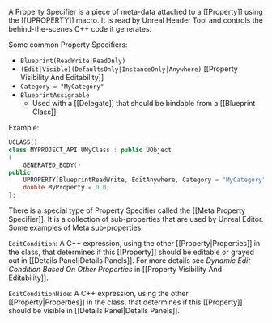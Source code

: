 A Property Specifier is a piece of meta-data attached to a [[Property]] using the [[UPROPERTY]] macro.
It is read by Unreal Header Tool and controls the behind-the-scenes C++ code it generates.

Some common Property Specifiers:
- `Blueprint(ReadWrite|ReadOnly)`
- `(Edit|Visible)(DefaultsOnly|InstanceOnly|Anywhere)` [[Property Visibility And Editability]]
- `Category = "MyCategory"`
- `BlueprintAssignable`
	- Used with a [[Delegate]] that should be bindable from a [[Blueprint Class]].

Example:
```cpp
UCLASS()
class MYPROJECT_API UMyClass : public UObject
{
	GENERATED_BODY()
public:
	UPROPERTY(BlueprintReadWrite, EditAnywhere, Category = "MyCategory")
	double MyProperty = 0.0;
};
```

There is a special type of Property Specifier called the [[Meta Property Specifier]].
It is a collection of sub-properties that are used by Unreal Editor.
Some examples of Meta sub-properties:

`EditCondition`: A C++ expression, using the other [[Property|Properties]] in the class, that determines if this [[Property]] should be editable or grayed out in [[Details Panel|Details Panels]].
For more details see _Dynamic Edit Condition Based On Other Properties_ in [[Property Visibility And Editability]].

`EditConditionHide`: A C++ expression, using the other [[Property|Properties]] in the class, that determines if this [[Property]] should be visible in [[Details Panel|Details Panels]].

